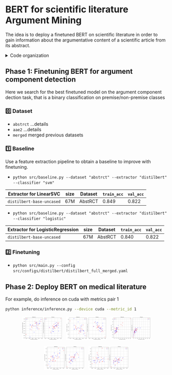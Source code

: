 # BERT for scientific literature Argument Mining

The idea is to deploy a finetuned BERT on scientific literature in order to gain information about the argumentative content of a scientific article from its abstract.

<details>
<summary>Code organization</summary>

- `data/`
  - `finetuning/`
  - `inference/`
- `src/`
  - `ckps/`
  - `configs/`
  - `models/`
  - `results/`
  - `utils/` various utilities in `misc_utils.py` and `train_utils.py`
  - `baseline.py` baseline with machine learning models to improve
  - `cmd_args.py` main programs arguments
    - `python src/main_bert.py --help`
    - `python src/ftdata.py --help`
  - `ftdata.py` utilities for loading datasets
  - `main_bert.py` main program for finetuning BERT family models
  - `train.py` training loop

</details>


## Phase 1: Finetuning BERT for argument component detection

Here we search for the best finetuned model on the argument component dection task, that is a binary classification on premise/non-premise classes

### :zero: Dataset

- `abstrct` ...details
- `aae2` ...details
- `merged` merged previous datasets


### :one: Baseline

Use a feature extraction pipeline to obtain a baseline to improve with finetuning.

- `python src/baseline.py --dataset "abstrct" --extractor "distilbert" --classifier "svm"`

| Extractor for LinearSVC   | size | Dataset | `train_acc` | `val_acc` |
| ------------------------- | ---- | ------- | ----------- | --------- |
| `distilbert-base-uncased` | 67M  | AbstRCT | 0.849       | 0.822     |

- `python src/baseline.py --dataset "abstrct" --extractor "distilbert" --classifier "logistic"`

| Extractor for LogisticRegression | size | Dataset | `train_acc` | `val_acc` |
| -------------------------------- | ---- | ------- | ----------- | --------- |
| `distilbert-base-uncased`        | 67M  | AbstRCT | 0.840       | 0.822     |


### :two: Finetuning

- `python src/main.py --config src/configs/distilbert/distilbert_full_merged.yaml`


## Phase 2: Deploy BERT on medical literature

For example, do inference on cuda with metrics pair 1

```bash
python inference/inference.py --device cuda --metric_id 1
```

<p align="middle">
  <img src="inference/results/plot_0.svg", alt="metrics pair 0", width=25%>
  &nbsp;
  <img src="inference/results/plot_1.svg", alt="metrics pair 1", width=25%>
  &nbsp;
  <img src="inference/results/plot_2.svg", alt="metrics pair 2", width=25%>
</p>

<p align="middle">
  <img src="inference/results/plot_3.svg", alt="metrics pair 3", width=25%>
  &nbsp;
  <img src="inference/results/plot_4.svg", alt="metrics pair 0", width=25%>
</p>
